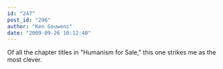 ```yaml
---
id: "247"
post_id: "296"
author: "Ken Gouwens"
date: "2009-09-26 10:12:40"
---
```

Of all the chapter titles in "Humanism for Sale," this one strikes me as the most clever.
